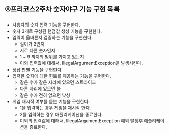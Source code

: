 ## ⚾프리코스2주차 숫자야구 기능 구현 목록
- 사용자의 숫자 입력 기능을 구현한다.
- 숫자 3개로 구성된 랜덤값 생성 기능을 구현한다.
- 입력이 올바른지 검증하는 기능을 구현한다.
  - 길이가 3인지
  - 서로 다른 숫자인지
  - 1 ~ 9 까지의 범위를 가지고 있는지
  - 이외 입력값에 대해서, IllegalArgumentException을 발생시킨다.
- 정답 판별 기능을 구현한다.
- 입력한 숫자에 대한 힌트를 제공하는 기능을 구현한다.
  - 같은 수가 같은 자리에 있으면 스트라이크
  - 다른 자리에 있으면 볼
  - 같은 수가 전혀 없으면 낫싱
- 게임 재시작 여부를 묻는 기능을 구현한다.
  - 1을 입력하는 경우 게임을 재시작 한다.
  - 2를 입력하는 경우 애플리케이션을 종료한다.
  - 이외의 입력값에 대해서, IllegalArgumentException 예외 발생후 애플리케이션을 종료한다.

